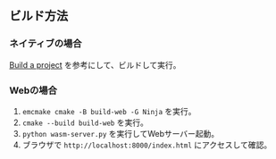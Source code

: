 ## ビルド方法
### ネイティブの場合
[Build a project](https://github.com/microsoft/vscode-cmake-tools/blob/main/docs/how-to.md#build-a-project) を参考にして、ビルドして実行。

### Webの場合
1. `emcmake cmake -B build-web -G Ninja` を実行。
2. `cmake --build build-web` を実行。
3. `python wasm-server.py` を実行してWebサーバー起動。
4. ブラウザで `http://localhost:8000/index.html` にアクセスして確認。
